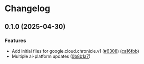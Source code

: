 # Changelog

## 0.1.0 (2025-04-30)


### Features

* Add initial files for google.cloud.chronicle.v1 ([#6308](https://github.com/googleapis/google-cloud-node/issues/6308)) ([ca16fbb](https://github.com/googleapis/google-cloud-node/commit/ca16fbbb6a185fa322b4371c4c54ffdd03c21393))
* Multiple ai-platform updates ([0b8b1a7](https://github.com/googleapis/google-cloud-node/commit/0b8b1a75f33bdf94000321d239834b9b10757862))
